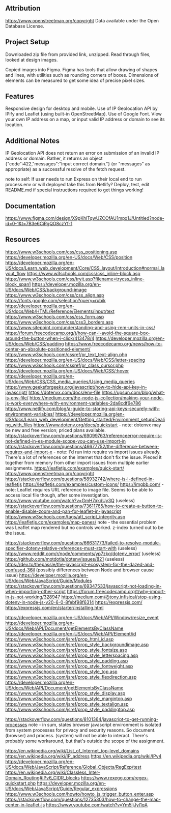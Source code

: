 ## Attribution

https://www.openstreetmap.org/copyright
Data available under the Open Database License.

## Project Setup

Downloaded zip file from provided link, unzipped.  Read through files, looked at design images.

Copied images into Figma.  Figma has tools that allow drawing of shapes and lines, with utilities such as rounding corners of boxes.  Dimensions of elements can be measured to get some idea of precise pixel sizes.

## Features

Responsive design for desktop and mobile.  Use of IP Geolocation API by IPify and Leaflet (using built-in OpenStreetMap).  Use of Google Font.  View your own IP address on a map, or input valid IP address or domain to see its location.

## Additional Notes

IP Geolocation API does not return an error on submission of an invalid IP address or domain.  Rather, it returns an object {"code":422,"messages":"Input correct domain."} (or "messages" as appropriate) as a successful resolve of the fetch request.

note to self:  If user needs to run Express on their local end to run process.env or will deployed take this from Netlify?  Deploy, test, edit README.md if special instructions required to get things working!


## Documentation

https://www.figma.com/design/X9pKhlTqwUZCOfAU1mpx1J/Untitled?node-id=0-1&t=7B3e6CiRgQO8czYf-1

## Resources

https://www.w3schools.com/css/css_positioning.asp
https://developer.mozilla.org/en-US/docs/Web/CSS/position
https://developer.mozilla.org/en-US/docs/Learn_web_development/Core/CSS_layout/Introduction#normal_layout_flow
https://www.w3schools.com/css/css_inline-block.asp
https://www.w3schools.com/css/tryit.asp?filename=trycss_inline-block_span1
https://developer.mozilla.org/en-US/docs/Web/CSS/background-image
https://www.w3schools.com/css/css_align.asp
https://fonts.google.com/selection?query=rubik
https://developer.mozilla.org/en-US/docs/Web/HTML/Reference/Elements/input/text
https://www.w3schools.com/css/css_form.asp
https://www.w3schools.com/css/css3_borders.asp
https://www.sitepoint.com/understanding-and-using-rem-units-in-css/
https://forum.freecodecamp.org/t/how-can-i-avoid-the-square-box-around-the-button-when-i-click/413478/4
https://developer.mozilla.org/en-US/docs/Web/CSS/padding
https://www.freecodecamp.org/news/how-to-center-an-absolute-positioned-element/
https://www.w3schools.com/cssref/pr_text_text-align.php
https://developer.mozilla.org/en-US/docs/Web/CSS/letter-spacing
https://www.w3schools.com/cssref/pr_class_cursor.php
https://developer.mozilla.org/en-US/docs/Web/CSS/:hover
https://developer.mozilla.org/en-US/docs/Web/CSS/CSS_media_queries/Using_media_queries
https://www.geeksforgeeks.org/javascript/how-to-hide-api-key-in-javascript/
https://dotenvx.com/docs/env-file
https://upsun.com/blog/what-is-env-file/
https://medium.com/the-node-js-collection/making-your-node-js-work-everywhere-with-environment-variables-2da8cdf6e786
https://www.netlify.com/blog/a-guide-to-storing-api-keys-securely-with-environment-variables/
https://developer.mozilla.org/en-US/docs/Learn_web_development/Getting_started/Environment_setup/Dealing_with_files
https://www.dotenv.org/docs/quickstart - note:  dotenvx may be new and free version; priced plans available.
https://stackoverflow.com/questions/69099763/referenceerror-require-is-not-defined-in-es-module-scope-you-can-use-import-in
https://stackoverflow.com/questions/46677752/the-difference-between-requirex-and-import-x - note:  I'd run into require vs import issues already.  There's a lot of references on the internet that don't fix the issue.  Pieced it together from memory from other import issues from multiple earlier assignments.
https://leafletjs.com/examples/quick-start/
https://www.openstreetmap.org/copyright
https://stackoverflow.com/questions/58932742/where-is-l-defined-in-leafletjs
https://leafletjs.com/examples/custom-icons/
https://imgbb.com/ - note:  Leaflet requires URL reference to image file.  Seems to be able to access local file though, after some investigation.
https://www.youtube.com/watch?v=GmH7qkdUy3Q (useless)
https://stackoverflow.com/questions/73611765/how-to-create-a-button-to-enable-disable-zoom-and-pan-for-leaflet-in-javascript
https://www.w3schools.com/tags/att_script_integrity.asp
https://leafletjs.com/examples/map-panes/ note - the essential problem was Leaflet map rendered but no controls worked.  z-index turned out to be the issue.

https://stackoverflow.com/questions/66631773/failed-to-resolve-module-specifier-dotenv-relative-references-must-start-with (useless)
https://www.reddit.com/r/node/comments/yp7zkq/dotenv_error/ (useless)
https://github.com/motdotla/dotenv/issues/821 (useless)
https://dev.to/thepassle/the-javascript-ecosystem-for-the-dazed-and-confused-36il (possibly differences between Node and browser cause issue)
https://developer.mozilla.org/en-US/docs/Web/JavaScript/Guide/Modules
https://stackoverflow.com/questions/69347533/javascript-not-loading-in-when-importing-other-script
https://forum.freecodecamp.org/t/why-import-in-js-not-working/328947
https://medium.com/@tony.infisical/stop-using-dotenv-in-node-js-v20-6-0-8febf98f6314
https://expressjs.com/
https://expressjs.com/en/starter/installing.html

https://developer.mozilla.org/en-US/docs/Web/API/Window/resize_event
https://developer.mozilla.org/en-US/docs/Web/API/Document/getElementsByClassName
https://developer.mozilla.org/en-US/docs/Web/API/Element/id
https://www.w3schools.com/jsref/prop_html_id.asp
https://www.w3schools.com/jsref/prop_style_backgroundimage.asp
https://www.w3schools.com/jsref/prop_style_fontsize.asp
https://www.w3schools.com/jsref/prop_style_letterspacing.asp
https://www.w3schools.com/jsref/prop_style_padding.asp
https://www.w3schools.com/jsref/prop_style_fontweight.asp
https://www.w3schools.com/jsref/prop_style_top.asp
https://www.w3schools.com/jsref/prop_style_flexdirection.asp
https://developer.mozilla.org/en-US/docs/Web/API/Document/getElementsByClassName
https://www.w3schools.com/jsref/prop_style_display.asp
https://www.w3schools.com/jsref/prop_style_margintop.asp
https://www.w3schools.com/jsref/prop_style_textalign.asp
https://www.w3schools.com/jsref/prop_style_paddingtop.asp

https://stackoverflow.com/questions/8101364/javascript-to-get-running-processes note - in sum, states browser javascript environment is isolated from system processes for privacy and security reasons.  So document. (browser) and process. (system) will not be able to interact.  There's probably some workaround, but that's outside the scope of the assignment.

https://en.wikipedia.org/wiki/List_of_Internet_top-level_domains
https://en.wikipedia.org/wiki/IP_address
https://en.wikipedia.org/wiki/IPv4
https://developer.mozilla.org/en-US/docs/Web/JavaScript/Reference/Global_Objects/RegExp/test
https://en.wikipedia.org/wiki/Classless_Inter-Domain_Routing#IPv6_CIDR_blocks
https://www.rexegg.com/regex-quickstart.php
https://developer.mozilla.org/en-US/docs/Web/JavaScript/Guide/Regular_expressions
https://www.w3schools.com/howto/howto_js_trigger_button_enter.asp
https://stackoverflow.com/questions/12735303/how-to-change-the-map-center-in-leaflet-js
https://www.youtube.com/watch?v=Ym5IjJyI1qA